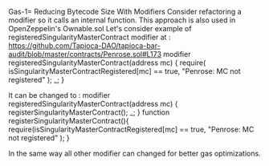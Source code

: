 Gas-1= Reducing Bytecode Size With Modifiers
Consider refactoring a modifier so it calls an internal function. This approach is also used in OpenZeppelin's Ownable.sol
Let's consider example of registeredSingularityMasterContract modifier at :
https://github.com/Tapioca-DAO/tapioca-bar-audit/blob/master/contracts/Penrose.sol#L173
 modifier registeredSingularityMasterContract(address mc) {
        require(
            isSingularityMasterContractRegistered[mc] == true,
            "Penrose: MC not registered"
        );
        _;
    }

It can be changed to :
modifier registeredSingularityMasterContract(address mc) {
registerSingularityMasterContract();
_;
}
function registerSingularityMasterContract(){
 require(isSingularityMasterContractRegistered[mc] == true,
            "Penrose: MC not registered"
        );
}
 
In the same way all other modifier can changed for better gas optimizations.